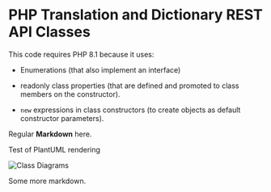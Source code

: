 # PHP Translation and Dictionary REST API Classes

This code requires PHP 8.1 because it uses:

- Enumerations (that also implement an interface)

- readonly class properties (that are defined and promoted to class members on the constructor).

- `new` expressions in class constructors (to create objects as default constructor parameters).

Regular **Markdown** here.

Test of PlantUML rendering

![Class Diagrams](https://www.plantuml.com/plantuml/proxy?cache=no&src=https://raw.githubusercontent.com/kurt-krueckeberg/plantuml/main/class-diagrams.uml)

Some more markdown.
